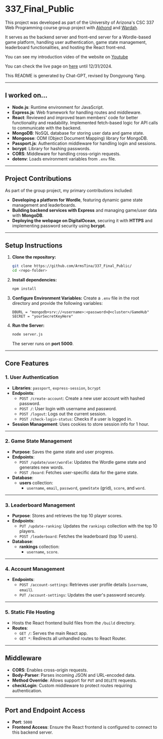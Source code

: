 # 337_Final_Public

This project was developed as part of the University of Arizona's CSC 337 Web Programming course group project with [Akhond](https://github.com/akhondsaif7) and [Wardah](https://github.com/wardahali7).

It serves as the backend server and front-end server for a Wordle-based game platform, handling user authentication, game state management, leaderboard functionalities, and hosting the React front-end.

You can see my introduction video of the website on [Youtube](https://youtu.be/XzdDhWj5_xU)

You can check the live page on [here](https://csc337final.duckdns.org/) until 12/31/2024.

This README is generated by Chat-GPT, revised by Dongyoung Yang.

---

## **I worked on...**

- **Node.js**: Runtime environment for JavaScript.
- **Express.js**: Web framework for handling routes and middleware.
- **React**: Reviewed and improved team members' code for better functionality and readability. Implemented fetch-based logic for API calls to communicate with the backend.
- **MongoDB**: NoSQL database for storing user data and game state.
- **Mongoose**: ODM (Object Document Mapping) library for MongoDB.
- **Passport.js**: Authentication middleware for handling login and sessions.
- **bcrypt**: Library for hashing passwords.
- **CORS**: Middleware for handling cross-origin requests.
- **dotenv**: Loads environment variables from `.env` file.

---

## **Project Contributions**

As part of the group project, my primary contributions included:

- **Developing a platform for Wordle**, featuring dynamic game state management and leaderboards.
- **Building backend services with Express** and managing game/user data with **MongoDB**.
- **Deploying the webpage on DigitalOcean**, securing it with **HTTPS** and implementing password security using **bcrypt**.

---

## **Setup Instructions**

1. **Clone the repository:**
   ```bash
   git clone https://github.com/ArmsTina/337_Final_Public/
   cd <repo-folder>
   ```

2. **Install dependencies:**
   ```bash
   npm install
   ```

3. **Configure Environment Variables:**
   Create a `.env` file in the root directory and provide the following variables:
   ```env
   DBURL = "mongodb+srv://<username>:<password>@<cluster>/GameHub"
   SECRET = "yourSecretKeyHere"
   ```

4. **Run the Server:**
   ```bash
   node server.js
   ```
   The server runs on **port 5000**.

---

## **Core Features**

### **1. User Authentication**

- **Libraries**: `passport`, `express-session`, `bcrypt`
- **Endpoints**:
  - `POST /create-account`: Create a new user account with hashed password.
  - `POST /`: User login with username and password.
  - `POST /logout`: Logs out the current session.
  - `POST /check-login-status`: Checks if a user is logged in.
- **Session Management**: Uses cookies to store session info for 1 hour.

---

### **2. Game State Management**

- **Purpose**: Saves the game state and user progress.
- **Endpoints**:
  - `POST /update/user/wordle`: Updates the Wordle game state and generates new words.
  - `POST /board`: Fetches user-specific data for the game state.
- **Database**:
  - **users** collection:
    - `username`, `email`, `password`, `gameState` (grid), `score`, and `word`.

---

### **3. Leaderboard Management**

- **Purpose**: Stores and retrieves the top 10 player scores.
- **Endpoints**:
  - `PUT /update-ranking`: Updates the `rankings` collection with the top 10 players.
  - `POST /leaderboard`: Fetches the leaderboard (top 10 users).
- **Database**:
  - **rankings** collection:
    - `username`, `score`.

---

### **4. Account Management**

- **Endpoints**:
  - `POST /account-settings`: Retrieves user profile details (`username`, `email`).
  - `PUT /account-settings`: Updates the user's password securely.

---

### **5. Static File Hosting**

- Hosts the React frontend build files from the `/build` directory.
- **Routes**:
  - `GET /`: Serves the main React app.
  - `GET *`: Redirects all unhandled routes to React Router.

---

## **Middleware**

- **CORS**: Enables cross-origin requests.
- **Body-Parser**: Parses incoming JSON and URL-encoded data.
- **Method Override**: Allows support for `PUT` and `DELETE` requests.
- **checkLogin**: Custom middleware to protect routes requiring authentication.

---

## **Port and Endpoint Access**

- **Port**: `5000`
- **Frontend Access**: Ensure the React frontend is configured to connect to this backend server.
